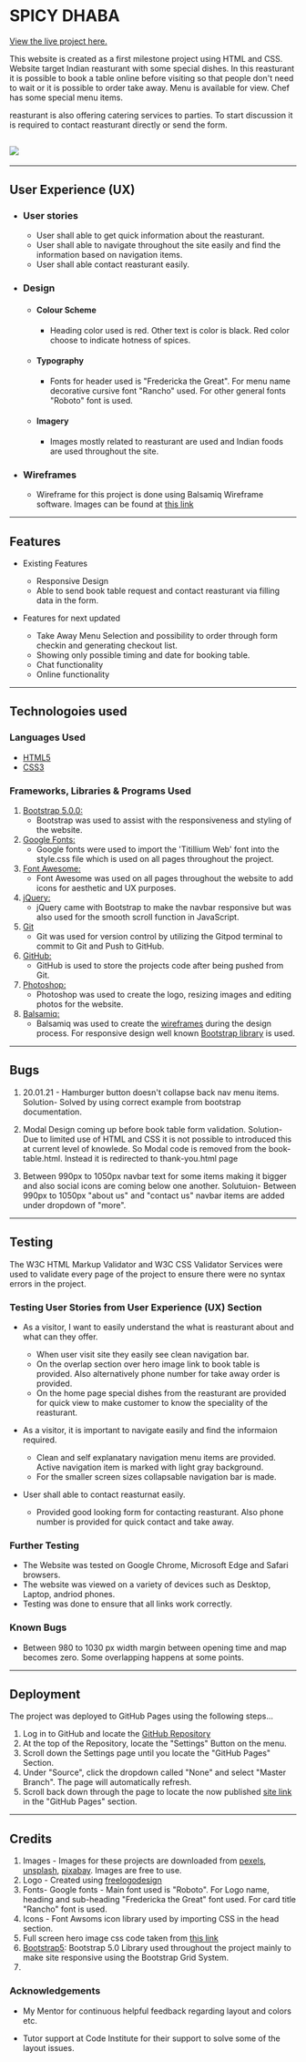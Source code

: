 # SPICY DHABA
[View the live project here.](https://rajendradanve.github.io/spicy-dhabha/index.html)

This website is created as a first milestone project using HTML and CSS. 
Website target Indian reasturant with some special dishes. In this reasturant it is possible to book a table online before visiting so that people don't need to wait or it is possible to order take away. 
Menu is available for view. Chef has some special menu items. 

reasturant is also offering catering services to parties. To start discussion it is required to contact reasturant directly or send the form. 
<h2><img src="./assets/docs/wireframe/multiscreen-spicy-dhaba.png"></h2>

--------

## User Experience (UX)

-   ### User stories
        
    - User shall able to get quick information about the reasturant.
    - User shall able to navigate throughout the site easily and find the information based on navigation items.
    - User shall able contact reasturant easily.

-   ### Design
    -   #### Colour Scheme
        -   Heading color used is red. Other text is color is black. Red color choose to indicate hotness of spices.
    -   #### Typography
        -   Fonts for header used is "Fredericka the Great". For menu name decorative cursive font "Rancho" used. For other general fonts "Roboto" font is used.
    -   #### Imagery
        -   Images mostly related to reasturant are used and Indian foods are used throughout the site.

*   ### Wireframes
    -   Wireframe for this project is done using Balsamiq Wireframe software. Images can be found at [this link](https://github.com/rajendradanve/spicy-dhabha/blob/master/Spicy-dhaba-wireframe.zip)
--------
## Features
-   Existing Features
    -   Responsive Design
    -   Able to send book table request and contact reasturant via filling data in the form.

-   Features for next updated
    -   Take Away Menu Selection and possibility to order through form checkin and generating checkout list.
    -   Showing only possible timing and date for booking table.
    -   Chat functionality
    -   Online functionality

--------
## Technologoies used

 ### Languages Used

-   [HTML5](https://en.wikipedia.org/wiki/HTML5)
-   [CSS3](https://en.wikipedia.org/wiki/Cascading_Style_Sheets) 

### Frameworks, Libraries & Programs Used

1. [Bootstrap 5.0.0:](https://getbootstrap.com/docs/5.0/getting-started/introduction/)
    - Bootstrap was used to assist with the responsiveness and styling of the website.
1. [Google Fonts:](https://fonts.google.com/)
    - Google fonts were used to import the 'Titillium Web' font into the style.css file which is used on all pages throughout the project.
1. [Font Awesome:](https://fontawesome.com/)
    - Font Awesome was used on all pages throughout the website to add icons for aesthetic and UX purposes.
1. [jQuery:](https://jquery.com/)
    - jQuery came with Bootstrap to make the navbar responsive but was also used for the smooth scroll function in JavaScript.
1. [Git](https://git-scm.com/)
    - Git was used for version control by utilizing the Gitpod terminal to commit to Git and Push to GitHub.
1. [GitHub:](https://github.com/)
    - GitHub is used to store the projects code after being pushed from Git.
1. [Photoshop:](https://www.adobe.com/ie/products/photoshop.html)
    - Photoshop was used to create the logo, resizing images and editing photos for the website.
1. [Balsamiq:](https://balsamiq.com/)
    - Balsamiq was used to create the [wireframes](https://github.com/rajendradanve/spicy-dhabha/tree/master/assets/docs/wireframe) during the design process.
 For responsive design well known [Bootstrap library](https://getbootstrap.com/)  is used.

--------
## Bugs

1. 20.01.21 - Hamburger button doesn't collapse back nav menu items.
 Solution- Solved by using correct example from bootstrap documentation.

2. Modal Design coming up before book table form validation. 
  Solution-  Due to limited use of HTML and CSS it is not possible to introduced this at current level of knowlede.
  So Modal code is removed from the book-table.html. Instead it is redirected to thank-you.html page

3.  Between 990px to 1050px navbar text for some items making it bigger and also social icons are coming below one another.
    Solutuion- Between 990px to 1050px "about us" and "contact us" navbar items are added under dropdown of "more".

--------
## Testing

The W3C HTML Markup Validator and W3C CSS Validator Services were used to validate every page of the project to ensure there were no syntax errors in the project.

### Testing User Stories from User Experience (UX) Section

-   As a visitor, I want to easily understand the what is reasturant about and what can they offer.
    -   When user visit site they easily see clean navigation bar.
    -   On the overlap section over hero image link to book table is provided. Also alternatively phone number for take away order is provided.
    -   On the home page special dishes from the reasturant are provided for quick view to make customer to know the speciality of the reasturant.

-   As a visitor, it is important to navigate easily and find the informaion required.
    -   Clean and self explanatary navigation menu items are provided. Active navigation item is marked with light gray background. 
    -   For the smaller screen sizes collapsable navigation bar is made. 

-   User shall able to contact reasturnat easily.
    -   Provided good looking form for contacting reasturant. Also phone number is provided for quick contact and take away.

### Further Testing

-   The Website was tested on Google Chrome, Microsoft Edge and Safari browsers.
-   The website was viewed on a variety of devices such as Desktop, Laptop, andriod phones.
-   Testing was done to ensure that all links work correctly.

### Known Bugs

-   Between 980 to 1030 px width margin between opening time and map becomes zero. Some overlapping happens at some points.
    
--------
## Deployment

The project was deployed to GitHub Pages using the following steps...

1. Log in to GitHub and locate the [GitHub Repository](https://github.com/rajendradanve/spicy-dhabha)
2. At the top of the Repository, locate the "Settings" Button on the menu.
3. Scroll down the Settings page until you locate the "GitHub Pages" Section.
4. Under "Source", click the dropdown called "None" and select "Master Branch".
   The page will automatically refresh.
5. Scroll back down through the page to locate the now published [site link](https://rajendradanve.github.io/spicy-dhabha/) in the "GitHub Pages" section.

--------
## Credits

1. Images - Images for these projects are downloaded from [pexels](pexels.com), [unsplash](unsplash.com), [pixabay](pixabay.com). Images are free to use.
2. Logo - Created using [freelogodesign](freelogodesign.org)
3. Fonts- Google fonts - Main font used is "Roboto". For Logo name, heading and sub-heading "Fredericka the Great" font used. For card title "Rancho" font is used.
4. Icons - Font Awsoms icon library used by importing CSS in the head section.
5. Full screen hero image css code taken from [this link](https://css-tricks.com/perfect-full-page-background-image/)
6. [Bootstrap5](https://getbootstrap.com/docs/5.0/getting-started/introduction/): Bootstrap 5.0 Library used throughout the project mainly to make site responsive using the Bootstrap Grid System.
7. 

### Acknowledgements

-   My Mentor for continuous helpful feedback regarding layout and colors etc.

-   Tutor support at Code Institute for their support to solve some of the layout issues.
